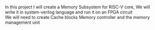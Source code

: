 In this project I will create a Memory Subsystem for RISC-V core,
We will write it in system-verilog language and run it on an FPGA circuit  
We will need to create Cache blocks Memory controller and the memory management unit 